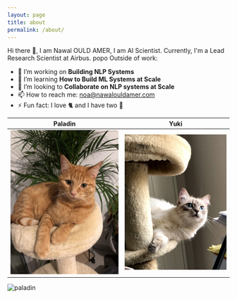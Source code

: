 ```yaml
---
layout: page
title: about
permalink: /about/
---
```


Hi there 👋, I am Nawal OULD AMER, I am AI Scientist. Currently, I'm a Lead Research Scientist at Airbus. 
popo
Outside of work:
- 🔭 I’m working on **Building NLP Systems**
- 🌱 I’m learning **How to Build ML Systems at Scale**
- 👯 I’m looking to **Collaborate on NLP systems at Scale**
- 📫 How to reach me: noa@nawalouldamer.com
- ⚡ Fun fact: I love 🐈 and I have two 🥰

| Paladin                            | Yuki                            |
| ----------------------------------- | ----------------------------------- |
| ![paladin](./images/paladin.jpg) | ![yuki](./images/yuki.jpg) |


![paladin](https://github.com/nawalouldamer/images/nawal.jpeg)
